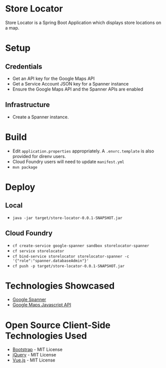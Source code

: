 # Store Locator

Store Locator is a Spring Boot Application which displays store locations on a map.

# Setup
## Credentials
 * Get an API key for the Google Maps API
 * Get a Service Account JSON key for a Spanner instance
 * Ensure the Google Maps API and the Spanner APIs are enabled

## Infrastructure
 * Create a Spanner instance.

# Build
* Edit `application.properties` appropriately. A `.envrc.template` is also provided for direnv users.
* Cloud Foundry users will need to update `manifest.yml`
* `mvn package`

# Deploy
## Local
 * `java -jar target/store-locator-0.0.1-SNAPSHOT.jar`
 
## Cloud Foundry
* `cf create-service google-spanner sandbox storelocator-spanner`
* `cf service storelocator`
* `cf bind-service storelocator storelocator-spanner -c '{"role":"spanner.databaseAdmin"}'`
* `cf push -p target/store-locator-0.0.1-SNAPSHOT.jar`
 
# Technologies Showcased
* [Google Spanner](https://cloud.google.com/spanner/)
* [Google Maps Javascript API](https://developers.google.com/maps/documentation/javascript/tutorial)

# Open Source Client-Side Technologies Used
* [Bootstrap](https://getbootstrap.com/) - MIT License
* [jQuery](https://jquery.com/) - MIT License
* [Vue.js](https://vuejs.org/) - MIT License
